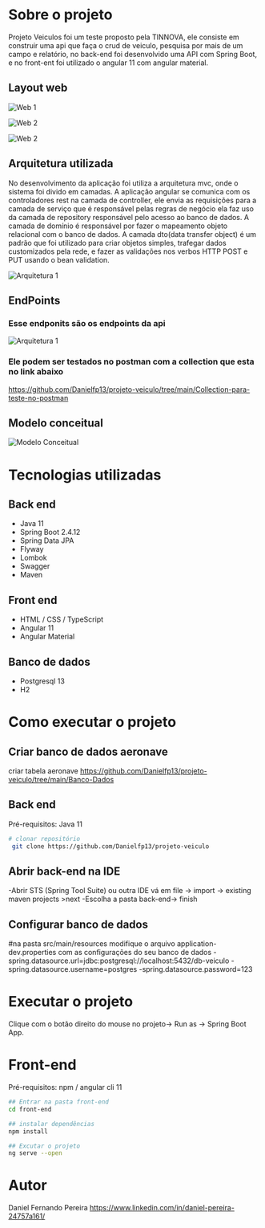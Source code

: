 # Sobre o projeto
Projeto Veiculos foi um teste proposto pela TINNOVA, ele consiste em construir uma api que faça o crud de veiculo, pesquisa por mais de um campo e relatório, no back-end foi desenvolvido uma API com Spring Boot, e no front-ent foi utilizado o angular 11 com angular material.

## Layout web
![Web 1](https://github.com/Danielfp13/projeto-veiculo/blob/main/assents/imagens/cadastro.jpg)

![Web 2](https://github.com/Danielfp13/projeto-veiculo/blob/main/assents/imagens/relatorio.jpg)

![Web 2](https://github.com/Danielfp13/projeto-veiculo/blob/main/assents/imagens/listagem.jpg)

## Arquitetura utilizada
No desenvolvimento da aplicação foi utiliza a arquitetura mvc, onde o sistema foi divido em camadas.
A aplicação angular se comunica com os controladores rest na camada de controller, ele envia as requisições para a camada de serviço que é responsável pelas regras de negócio ela  faz uso da camada de repository responsável pelo acesso ao banco de dados. 
A camada de domínio é responsável por fazer o mapeamento objeto relacional com o banco de dados.
A camada dto(data transfer object) é um padrão que foi utilizado para criar objetos simples, trafegar dados customizados pela rede, e fazer as validações nos verbos HTTP POST e PUT usando o bean validation.

![Arquitetura 1](https://github.com/Danielfp13/projeto-veiculo/blob/main/assents/imagens/arquitetura.jpg)

## EndPoints
### Esse endponits são os endpoints da api
![Arquitetura 1](https://github.com/Danielfp13/projeto-veiculo/blob/main/assents/imagens/endpoint.jpg)

### Ele podem ser testados no postman com a collection que esta no link abaixo
https://github.com/Danielfp13/projeto-veiculo/tree/main/Collection-para-teste-no-postman

## Modelo conceitual
![Modelo Conceitual](https://github.com/Danielfp13/projeto-veiculo/blob/main/assents/imagens/classe.jpg)

# Tecnologias utilizadas
## Back end

- Java 11
- Spring Boot 2.4.12
- Spring Data JPA
- Flyway
- Lombok
- Swagger
- Maven
## Front end

- HTML / CSS / TypeScript
- Angular 11
- Angular Material
## Banco de dados

- Postgresql 13
- H2

# Como executar o projeto

## Criar banco de dados aeronave

 criar tabela aeronave
 https://github.com/Danielfp13/projeto-veiculo/tree/main/Banco-Dados
 
## Back end

Pré-requisitos: Java 11

```bash
# clonar repositório
 git clone https://github.com/Danielfp13/projeto-veiculo
```
## Abrir back-end na IDE

 -Abrir STS (Spring Tool Suite) ou outra IDE
 vá em  file -> import -> existing maven projects >next
 -Escolha a pasta back-end-> finish
 
## Configurar banco de dados

#na pasta src/main/resources
modifique o arquivo application-dev.properties com as configurações do seu banco de dados
-spring.datasource.url=jdbc:postgresql://localhost:5432/db-veiculo
-spring.datasource.username=postgres
-spring.datasource.password=123

# Executar o projeto
Clique com o botão direito do mouse no projeto-> Run as -> Spring Boot App.

# Front-end 
Pré-requisitos: npm / angular cli 11

```bash
## Entrar na pasta front-end
cd front-end

## instalar dependências
npm install

## Excutar o projeto
ng serve --open

```

# Autor
Daniel Fernando Pereira
https://www.linkedin.com/in/daniel-pereira-24757a161/

